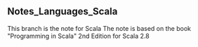 ## Notes_Languages_Scala

This branch is the note for Scala
The note is based on the book "Programming in Scala" 2nd Edition for Scala 2.8

